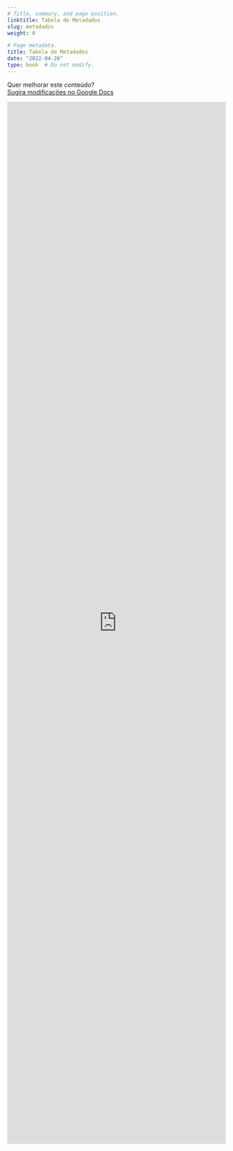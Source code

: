 ```yaml
---
# Title, summary, and page position.
linktitle: Tabela de Metadados
slug: metadados
weight: 0

# Page metadata.
title: Tabela de Metadados
date: "2022-04-26"
type: book  # Do not modify.
---
```


Quer melhorar este conteúdo?<br>
[<i class="fa fa-edit" aria-hidden="true"></i> Sugira modificações no Google Docs][edit]

[edit]: https://docs.google.com/document/d/1KEeCe8T15z51iHmGpiVWuseW0B4ABfLipQJEtcFkyLY/edit?usp=sharing

<iframe frameborder="0" style="width: 100%; height: 2400px" src="https://docs.google.com/document/d/e/2PACX-1vSqyUvV4xxrfwfGvmkEg5oBKt_E3UyoeL1Q56zrLYrlBsHbzjd71SpO0AVCiJbjYkO-wOAo5YbC4Xub/pub?embedded=true"></iframe>